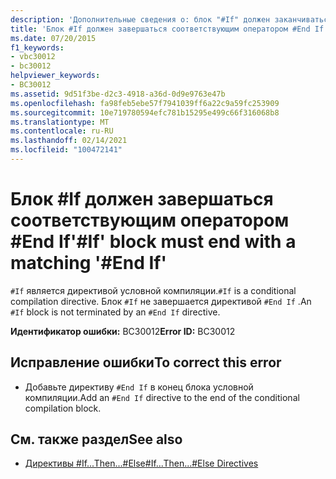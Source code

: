 ```yaml
---
description: 'Дополнительные сведения о: блок "#If" должен заканчиваться соответствующим оператором "#End If"'
title: 'Блок #If должен завершаться соответствующим оператором #End If'
ms.date: 07/20/2015
f1_keywords:
- vbc30012
- bc30012
helpviewer_keywords:
- BC30012
ms.assetid: 9d51f3be-d2c3-4918-a36d-0d9e9763e47b
ms.openlocfilehash: fa98feb5ebe57f7941039ff6a22c9a59fc253909
ms.sourcegitcommit: 10e719780594efc781b15295e499c66f316068b8
ms.translationtype: MT
ms.contentlocale: ru-RU
ms.lasthandoff: 02/14/2021
ms.locfileid: "100472141"
---
```

# <a name="if-block-must-end-with-a-matching-end-if"></a><span data-ttu-id="5377c-103">Блок #If должен завершаться соответствующим оператором #End If</span><span class="sxs-lookup"><span data-stu-id="5377c-103">'#If' block must end with a matching '#End If'</span></span>

<span data-ttu-id="5377c-104">`#If` является директивой условной компиляции.</span><span class="sxs-lookup"><span data-stu-id="5377c-104">`#If` is a conditional compilation directive.</span></span> <span data-ttu-id="5377c-105">Блок `#If` не завершается директивой `#End If` .</span><span class="sxs-lookup"><span data-stu-id="5377c-105">An `#If` block is not terminated by an `#End If` directive.</span></span>  
  
 <span data-ttu-id="5377c-106">**Идентификатор ошибки:** BC30012</span><span class="sxs-lookup"><span data-stu-id="5377c-106">**Error ID:** BC30012</span></span>  
  
## <a name="to-correct-this-error"></a><span data-ttu-id="5377c-107">Исправление ошибки</span><span class="sxs-lookup"><span data-stu-id="5377c-107">To correct this error</span></span>  
  
- <span data-ttu-id="5377c-108">Добавьте директиву `#End If` в конец блока условной компиляции.</span><span class="sxs-lookup"><span data-stu-id="5377c-108">Add an `#End If` directive to the end of the conditional compilation block.</span></span>  
  
## <a name="see-also"></a><span data-ttu-id="5377c-109">См. также раздел</span><span class="sxs-lookup"><span data-stu-id="5377c-109">See also</span></span>

- [<span data-ttu-id="5377c-110">Директивы #If...Then...#Else</span><span class="sxs-lookup"><span data-stu-id="5377c-110">#If...Then...#Else Directives</span></span>](../language-reference/directives/if-then-else-directives.md)
